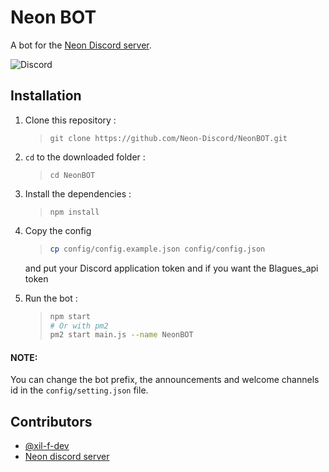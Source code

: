 # Neon BOT

A bot for the [Neon Discord server](https://discord.gg/qU7RkH8XNF).

![Discord](https://img.shields.io/discord/876210790250741830?label=DISCORD&style=for-the-badge)

## Installation

1. Clone this repository :

    > `git clone https://github.com/Neon-Discord/NeonBOT.git`

2. `cd` to the downloaded folder :

    > `cd NeonBOT`

3. Install the dependencies :

    > `npm install`

4. Copy the config

    > ```bash
    > cp config/config.example.json config/config.json
    > ```

    and put your Discord application token and if you want the Blagues_api token

5. Run the bot :
    > ```bash
    > npm start
    > # Or with pm2
    > pm2 start main.js --name NeonBOT
    > ```

#### NOTE:

You can change the bot prefix, the announcements and welcome channels id in the `config/setting.json` file.

## Contributors

-   [@xil-f-dev](https://github.com/xil-f-dev)
-   [Neon discord server](https://discord.gg/qU7RkH8XNF)
